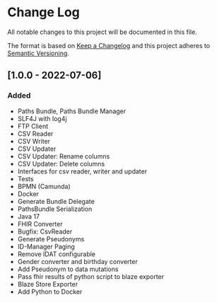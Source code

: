 # Change Log
All notable changes to this project will be documented in this file.

The format is based on [Keep a Changelog](http://keepachangelog.com/)
and this project adheres to [Semantic Versioning](http://semver.org/).

## [1.0.0 - 2022-07-06]
### Added
- Paths Bundle, Paths Bundle Manager
- SLF4J with log4j
- FTP Client
- CSV Reader
- CSV Writer
- CSV Updater
- CSV Updater: Rename columns
- CSV Updater: Delete columns
- Interfaces for csv reader, writer and updater
- Tests
- BPMN (Camunda)
- Docker
- Generate Bundle Delegate
- PathsBundle Serialization
- Java 17
- FHIR Converter
- Bugfix: CsvReader
- Generate Pseudonyms
- ID-Manager Paging
- Remove IDAT configurable
- Gender converter and birthday converter
- Add Pseudonym to data mutations
- Pass fhir results of python script to blaze exporter
- Blaze Store Exporter
- Add Python to Docker

